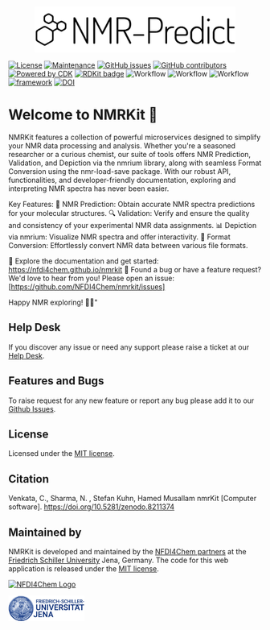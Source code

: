 <p align="center"><a href="#" target="_blank"><img src="/public/img/logo.svg" width="400" alt="NMRKit Logo"></a></p>

[![License](https://img.shields.io/badge/License-MIT%202.0-blue.svg)](https://opensource.org/licenses/MIT)
[![Maintenance](https://img.shields.io/badge/Maintained%3F-yes-blue.svg)](https://github.com/NFDI4Chem/nmrkit/graphs/commit-activity)
[![GitHub issues](https://img.shields.io/github/issues/NFDI4Chem/nmrkit.svg)](https://github.com/NFDI4Chem/nmrkit/issues)
[![GitHub contributors](https://img.shields.io/github/contributors/NFDI4Chem/nmrkit.svg)]([https://GitHub.com/Steinbeck-Lab/cheminformatics-python-microservice/graphs/contributors/](https://github.com/NFDI4Chem/nmrkit/graphs/contributors))
[![Powered by CDK](https://img.shields.io/badge/Powered%20by-CDK-blue.svg?style=flat&logo=chem)](https://cdk.github.io)
[![RDKit badge](https://img.shields.io/badge/Powered%20by-RDKit-3838ff.svg?logo=data:image/png;base64,iVBORw0KGgoAAAANSUhEUgAAABAAAAAQBAMAAADt3eJSAAAABGdBTUEAALGPC/xhBQAAACBjSFJNAAB6JgAAgIQAAPoAAACA6AAAdTAAAOpgAAA6mAAAF3CculE8AAAAFVBMVEXc3NwUFP8UPP9kZP+MjP+0tP////9ZXZotAAAAAXRSTlMAQObYZgAAAAFiS0dEBmFmuH0AAAAHdElNRQfmAwsPGi+MyC9RAAAAQElEQVQI12NgQABGQUEBMENISUkRLKBsbGwEEhIyBgJFsICLC0iIUdnExcUZwnANQWfApKCK4doRBsKtQFgKAQC5Ww1JEHSEkAAAACV0RVh0ZGF0ZTpjcmVhdGUAMjAyMi0wMy0xMVQxNToyNjo0NyswMDowMDzr2J4AAAAldEVYdGRhdGU6bW9kaWZ5ADIwMjItMDMtMTFUMTU6MjY6NDcrMDA6MDBNtmAiAAAAAElFTkSuQmCC)](https://www.rdkit.org/)
![Workflow](https://github.com/NFDI4Chem/nmrkit/actions/workflows/dev-build.yml/badge.svg)
![Workflow](https://github.com/NFDI4Chem/nmrkit/actions/workflows/prod-build.yml/badge.svg)
![Workflow](https://github.com/NFDI4Chem/nmrkit/actions/workflows/release-please.yml/badge.svg)
[![framework](https://img.shields.io/badge/Framework-FastAPI-blue?style)](https://fastapi.tiangolo.com/)
[![DOI](https://zenodo.org/badge/DOI/10.5281/zenodo.8112749.svg)](https://doi.org/10.5281/zenodo.8211374)


# Welcome to NMRKit 🚀

NMRKit features a collection of powerful microservices designed to simplify your NMR data processing and analysis. Whether you're a seasoned researcher or a curious chemist, our suite of tools offers NMR Prediction, Validation, and Depiction via the nmrium library, along with seamless Format Conversion using the nmr-load-save package. With our robust API, functionalities, and developer-friendly documentation, exploring and interpreting NMR spectra has never been easier.

Key Features:
🔮 NMR Prediction: Obtain accurate NMR spectra predictions for your molecular structures.
🔍 Validation: Verify and ensure the quality and consistency of your experimental NMR data assignments.
📊 Depiction via nmrium: Visualize NMR spectra and offer interactivity.
🔄 Format Conversion: Effortlessly convert NMR data between various file formats.

🔗 Explore the documentation and get started: https://nfdi4chem.github.io/nmrkit
📢 Found a bug or have a feature request? We'd love to hear from you! Please open an issue: [https://github.com/NFDI4Chem/nmrkit/issues]

Happy NMR exploring! 🧪🌟"

## Help Desk

If you discover any issue or need any support please raise a ticket at our [Help Desk](https://helpdesk.nfdi4chem.de/).

## Features and Bugs

To raise request for any new feature or report any bug please add it to our [Github Issues](https://github.com/NFDI4Chem/nmrkit/issues).

## License

Licensed under the [MIT license](https://opensource.org/licenses/MIT).

## Citation

Venkata, C., Sharma, N. , Stefan Kuhn, Hamed Musallam nmrKit [Computer software]. https://doi.org/10.5281/zenodo.8211374

## Maintained by
NMRKit is developed and maintained by the [NFDI4Chem partners](https://www.nfdi4chem.de/) at the [Friedrich Schiller University](https://www.uni-jena.de/en/) Jena, Germany. 
The code for this web application is released under the [MIT license](https://opensource.org/licenses/MIT).


<p align="left"><a href="https://nfdi4chem.de/" target="_blank"><img src="https://www.nfdi4chem.de/wp-content/themes/wptheme/assets/img/logo.svg" width="50%" alt="NFDI4Chem Logo"></a></p>
<p align="left"><a href="https://cheminf.uni-jena.de/" target="_blank"><img src="/public/img/fsu-jena.jpg" width="30%" alt="NFDI4Chem Logo"></a></p>
